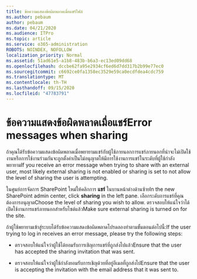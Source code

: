 ```yaml
---
title: ข้อความแสดงข้อผิดพลาดเมื่อแชร์ไฟล์
ms.author: pebaum
author: pebaum
ms.date: 04/21/2020
ms.audience: ITPro
ms.topic: article
ms.service: o365-administration
ROBOTS: NOINDEX, NOFOLLOW
localization_priority: Normal
ms.assetid: 51ad61e5-a1b8-483b-b6a3-ec13ed09dd68
ms.openlocfilehash: dccbe62fa95e2934cf6ed6d7dd317b2b99e77ec0
ms.sourcegitcommit: c6692ce0fa1358ec3529e59ca0ecdfdea4cdc759
ms.translationtype: MT
ms.contentlocale: th-TH
ms.lasthandoff: 09/15/2020
ms.locfileid: "47783791"
---
```

# <a name="error-messages-when-sharing"></a><span data-ttu-id="56a81-102">ข้อความแสดงข้อผิดพลาดเมื่อแชร์</span><span class="sxs-lookup"><span data-stu-id="56a81-102">Error messages when sharing</span></span>

<span data-ttu-id="56a81-103">ถ้าคุณได้รับข้อความแสดงข้อผิดพลาดเมื่อพยายามแชร์กับผู้ใช้ภายนอกการแชร์ภายนอกที่น่าจะไม่เปิดใช้งานหรือการใช้งานร่วมกันจะถูกตั้งค่าเป็นไม่อนุญาตให้มีการใช้งานการแชร์ในระดับที่ผู้ใช้กำลังพยายาม</span><span class="sxs-lookup"><span data-stu-id="56a81-103">If you receive an error message when trying to share with an external user, most likely external sharing is not enabled or sharing is set to not allow the level of sharing the user is attempting.</span></span>
  
<span data-ttu-id="56a81-104">ในศูนย์การจัดการ SharePoint ใหม่ให้คลิกการ **แชร์** ในบานหน้าต่างด้านซ้าย</span><span class="sxs-lookup"><span data-stu-id="56a81-104">In the  new SharePoint admin center, click **sharing** in the left pane.</span></span> <span data-ttu-id="56a81-105">เลือกระดับการแชร์ที่คุณต้องการอนุญาต</span><span class="sxs-lookup"><span data-stu-id="56a81-105">Choose the level of sharing you wish to allow.</span></span> <span data-ttu-id="56a81-106">ตรวจสอบให้แน่ใจว่าได้เปิดใช้งานการแชร์ภายนอกสำหรับไซต์แล้ว</span><span class="sxs-lookup"><span data-stu-id="56a81-106">Make sure external sharing is turned on for the site.</span></span> 
  
<span data-ttu-id="56a81-107">ถ้าผู้ใช้พยายามเข้าสู่ระบบได้รับข้อความแสดงข้อผิดพลาดโปรดลองทำตามขั้นตอนต่อไปนี้:</span><span class="sxs-lookup"><span data-stu-id="56a81-107">If the user trying to log in receives an error message, please try the following steps:</span></span>
  
- <span data-ttu-id="56a81-108">ตรวจสอบให้แน่ใจว่าผู้ใช้ได้ยอมรับการเชิญการแชร์ที่ถูกส่งไปแล้ว</span><span class="sxs-lookup"><span data-stu-id="56a81-108">Ensure that the user has accepted the sharing invitation that was sent.</span></span>
    
- <span data-ttu-id="56a81-109">ตรวจสอบให้แน่ใจว่าผู้ใช้กำลังยอมรับการเชิญด้วยที่อยู่อีเมลที่ถูกส่งไป</span><span class="sxs-lookup"><span data-stu-id="56a81-109">Ensure that the user is accepting the invitation with the email address that it was sent to.</span></span>
    


